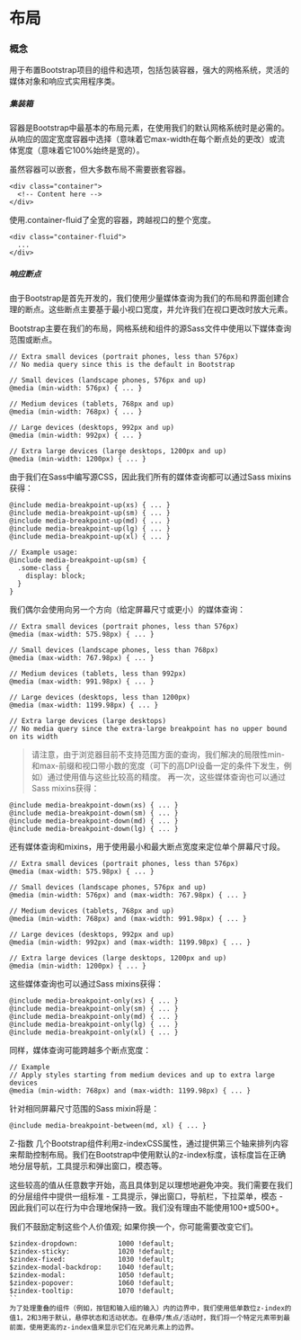 # 布局


### 概念
用于布置Bootstrap项目的组件和选项，包括包装容器，强大的网格系统，灵活的媒体对象和响应式实用程序类。

##### 集装箱
容器是Bootstrap中最基本的布局元素，在使用我们的默认网格系统时是必需的。从响应的固定宽度容器中选择（意味着它max-width在每个断点处的更改）或流体宽度（意味着它100%始终是宽的）。

虽然容器可以嵌套，但大多数布局不需要嵌套容器。
```
<div class="container">
  <!-- Content here -->
</div>
```
使用.container-fluid了全宽的容器，跨越视口的整个宽度。
```
<div class="container-fluid">
  ...
</div>
```
##### 响应断点
由于Bootstrap是首先开发的，我们使用少量媒体查询为我们的布局和界面创建合理的断点。这些断点主要基于最小视口宽度，并允许我们在视口更改时放大元素。

Bootstrap主要在我们的布局，网格系统和组件的源Sass文件中使用以下媒体查询范围或断点。
```
// Extra small devices (portrait phones, less than 576px)
// No media query since this is the default in Bootstrap

// Small devices (landscape phones, 576px and up)
@media (min-width: 576px) { ... }

// Medium devices (tablets, 768px and up)
@media (min-width: 768px) { ... }

// Large devices (desktops, 992px and up)
@media (min-width: 992px) { ... }

// Extra large devices (large desktops, 1200px and up)
@media (min-width: 1200px) { ... }
```
由于我们在Sass中编写源CSS，因此我们所有的媒体查询都可以通过Sass mixins获得：
```
@include media-breakpoint-up(xs) { ... }
@include media-breakpoint-up(sm) { ... }
@include media-breakpoint-up(md) { ... }
@include media-breakpoint-up(lg) { ... }
@include media-breakpoint-up(xl) { ... }

// Example usage:
@include media-breakpoint-up(sm) {
  .some-class {
    display: block;
  }
}
```
我们偶尔会使用向另一个方向（给定屏幕尺寸或更小）的媒体查询：
```
// Extra small devices (portrait phones, less than 576px)
@media (max-width: 575.98px) { ... }

// Small devices (landscape phones, less than 768px)
@media (max-width: 767.98px) { ... }

// Medium devices (tablets, less than 992px)
@media (max-width: 991.98px) { ... }

// Large devices (desktops, less than 1200px)
@media (max-width: 1199.98px) { ... }

// Extra large devices (large desktops)
// No media query since the extra-large breakpoint has no upper bound on its width
```
> 请注意，由于浏览器目前不支持范围方面的查询，我们解决的局限性min-和max-前缀和视口带小数的宽度（可下的高DPI设备一定的条件下发生，例如）通过使用值与这些比较高的精度。
再一次，这些媒体查询也可以通过Sass mixins获得：
```
@include media-breakpoint-down(xs) { ... }
@include media-breakpoint-down(sm) { ... }
@include media-breakpoint-down(md) { ... }
@include media-breakpoint-down(lg) { ... }
```
还有媒体查询和mixins，用于使用最小和最大断点宽度来定位单个屏幕尺寸段。
```
// Extra small devices (portrait phones, less than 576px)
@media (max-width: 575.98px) { ... }

// Small devices (landscape phones, 576px and up)
@media (min-width: 576px) and (max-width: 767.98px) { ... }

// Medium devices (tablets, 768px and up)
@media (min-width: 768px) and (max-width: 991.98px) { ... }

// Large devices (desktops, 992px and up)
@media (min-width: 992px) and (max-width: 1199.98px) { ... }

// Extra large devices (large desktops, 1200px and up)
@media (min-width: 1200px) { ... }
```
这些媒体查询也可以通过Sass mixins获得：
```
@include media-breakpoint-only(xs) { ... }
@include media-breakpoint-only(sm) { ... }
@include media-breakpoint-only(md) { ... }
@include media-breakpoint-only(lg) { ... }
@include media-breakpoint-only(xl) { ... }
```
同样，媒体查询可能跨越多个断点宽度：
```
// Example
// Apply styles starting from medium devices and up to extra large devices
@media (min-width: 768px) and (max-width: 1199.98px) { ... }
```
针对相同屏幕尺寸范围的Sass mixin将是：
```
@include media-breakpoint-between(md, xl) { ... }
```
Z-指数
几个Bootstrap组件利用z-indexCSS属性，通过提供第三个轴来排列内容来帮助控制布局。我们在Bootstrap中使用默认的z-index标度，该标度旨在正确地分层导航，工具提示和弹出窗口，模态等。

这些较高的值从任意数字开始，高且具体到足以理想地避免冲突。我们需要在我们的分层组件中提供一组标准 - 工具提示，弹出窗口，导航栏，下拉菜单，模态 - 因此我们可以在行为中合理地保持一致。我们没有理由不能使用100+或500+。

我们不鼓励定制这些个人价值观; 如果你换一个，你可能需要改变它们。
```
$zindex-dropdown:          1000 !default;
$zindex-sticky:            1020 !default;
$zindex-fixed:             1030 !default;
$zindex-modal-backdrop:    1040 !default;
$zindex-modal:             1050 !default;
$zindex-popover:           1060 !default;
$zindex-tooltip:           1070 !default;
``
为了处理重叠的组件（例如，按钮和输入组的输入）内的边界中，我们使用低单数位z-index的值1，2和3用于默认，悬停状态和活动状态。在悬停/焦点/活动时，我们将一个特定元素带到最前面，使用更高的z-index值来显示它们在兄弟元素上的边界。
